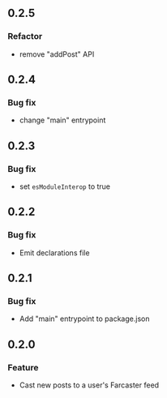## 0.2.5

### Refactor

* remove "addPost" API

## 0.2.4

### Bug fix

* change "main" entrypoint

## 0.2.3

### Bug fix

* set `esModuleInterop` to true

## 0.2.2

### Bug fix

* Emit declarations file

## 0.2.1

### Bug fix

* Add "main" entrypoint to package.json

## 0.2.0

### Feature

* Cast new posts to a user's Farcaster feed